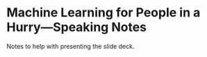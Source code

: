 # Machine Learning for People in a Hurry—Speaking Notes

Notes to help with presenting the slide deck.
